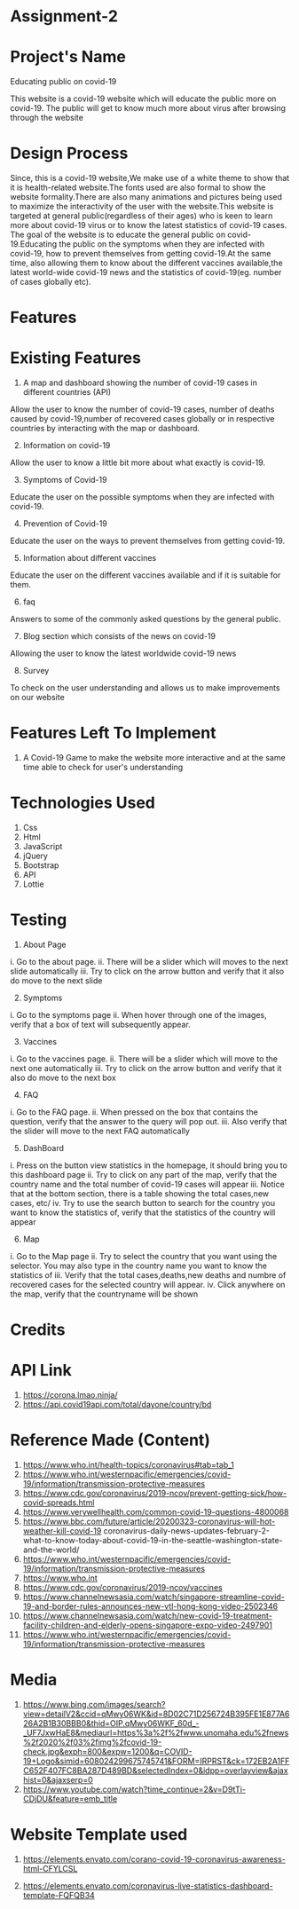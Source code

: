# Assignment-2

# Project's Name
Educating public on covid-19

This website is a covid-19 website which will educate the public more on covid-19. The public will get to know much more about virus after browsing through the website

# Design Process
Since, this is a covid-19 website,We make use of a white theme to show that it is health-related website.The fonts used are also formal to show the website formality.There are also many animations and pictures being used to maximize the interactivity of the user with the website.This website is targeted at general public(regardless of their ages) who is keen to learn more about covid-19 virus or to know the latest statistics of covid-19 cases. The goal of the website is to educate the general public on covid-19.Educating the public on the symptoms when they are infected with covid-19, how to prevent themselves from getting covid-19.At the same time, also allowing them to know about the different vaccines available,the latest world-wide covid-19 news and the statistics of covid-19(eg. number of cases globally etc).

# Features

# Existing Features
1. A map and dashboard showing the number of covid-19 cases in different countries (API)

Allow the user to know the number of covid-19 cases, number of deaths caused by covid-19,number of recovered cases globally or in respective countries by interacting with the map or dashboard.

2. Information on covid-19

Allow the user to know a little bit more about what exactly is covid-19.

3. Symptoms of Covid-19

Educate the user on the possible symptoms when they are infected with covid-19.

4. Prevention of Covid-19

Educate the user on the ways to prevent themselves from getting covid-19.

5. Information about different vaccines

Educate the user on the different vaccines available and if it is suitable for them. 

6. faq

Answers to some of the commonly asked questions by the general public.

7. Blog section which consists of the news on covid-19

Allowing the user to know the latest worldwide covid-19 news 

8. Survey

To check on the user understanding and allows us to make improvements on our website

# Features Left To Implement

1.  A Covid-19 Game to make the website more interactive and at the same time able to check for user's understanding


# Technologies Used
1. Css
2. Html
3. JavaScript
4. jQuery
5. Bootstrap
6. API
7. Lottie

# Testing

1. About Page

i. Go to the about page.
ii. There will be a slider which will moves to the next slide automatically
iii. Try to click on the arrow button and verify that it also do move to the next slide

2. Symptoms

i. Go to the symptoms page
ii. When hover through one of the images, verify that a box of text will
subsequently appear.

3. Vaccines 

i. Go to the vaccines page.
ii. There will be a slider which will move to the next one automatically
iii. Try to click on the arrow button and verify that it also do move to the next box

4. FAQ 

i. Go to the FAQ page.
ii. When pressed on the box that contains the question, verify that the answer to the query will pop out.
iii. Also verify that the slider will move to the next FAQ automatically


5. DashBoard

i. Press on the button view statistics in the homepage, it should bring you to this dashboard page
ii. Try to click on any part of the map, verify that the country name and the total number of covid-19 cases will appear
iii. Notice that at the bottom section, there is a table showing the total cases,new cases, etc/
iv. Try to use the search button to search for the country you want to know the statistics of, verify that the statistics of the country will appear

6. Map

i. Go to the Map page
ii. Try to select the country that you want using the selector. You may also type in the country name you want to know the statistics of
iii. Verify that the total cases,deaths,new deaths and numbre of recovered cases for the selected country will appear.
iv. Click anywhere on the map, verify that the countryname will be shown



# Credits


# API Link
1. https://corona.lmao.ninja/
2. https://api.covid19api.com/total/dayone/country/bd

# Reference Made (Content)
1. https://www.who.int/health-topics/coronavirus#tab=tab_1
2. https://www.who.int/westernpacific/emergencies/covid-19/information/transmission-protective-measures
3. https://www.cdc.gov/coronavirus/2019-ncov/prevent-getting-sick/how-covid-spreads.html
4. https://www.verywellhealth.com/common-covid-19-questions-4800068
5. https://www.bbc.com/future/article/20200323-coronavirus-will-hot-weather-kill-covid-19
coronavirus-daily-news-updates-february-2-what-to-know-today-about-covid-19-in-the-seattle-washington-state-and-the-world/
6. https://www.who.int/westernpacific/emergencies/covid-19/information/transmission-protective-measures
7. https://www.who.int
8. https://www.cdc.gov/coronavirus/2019-ncov/vaccines
9. https://www.channelnewsasia.com/watch/singapore-streamline-covid-19-and-border-rules-announces-new-vtl-hong-kong-video-2502346
10. https://www.channelnewsasia.com/watch/new-covid-19-treatment-facility-children-and-elderly-opens-singapore-expo-video-2497901
11. https://www.who.int/westernpacific/emergencies/covid-19/information/transmission-protective-measures

# Media
1. https://www.bing.com/images/search?view=detailV2&ccid=qMwy06WK&id=8D02C71D256724B395FE1E877A626A2B1B30BBB0&thid=OIP.qMwy06WKF_60d_-_UF7JxwHaE8&mediaurl=https%3a%2f%2fwww.unomaha.edu%2fnews%2f2020%2f03%2fimg%2fcovid-19-check.jpg&exph=800&expw=1200&q=COVID-19+Logo&simid=608024299675745741&FORM=IRPRST&ck=172EB2A1FFC652F407FC8BA287D489BD&selectedIndex=0&idpp=overlayview&ajaxhist=0&ajaxserp=0
2. https://www.youtube.com/watch?time_continue=2&v=D9tTi-CDjDU&feature=emb_title


# Website Template used

1. https://elements.envato.com/corano-covid-19-coronavirus-awareness-html-CFYLCSL

2. https://elements.envato.com/coronavirus-live-statistics-dashboard-template-FQFQB34


